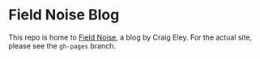 # Field Noise Blog
This repo is home to [Field Noise](http://fieldnoise.com), a blog by Craig Eley. For the actual site, please see the `gh-pages` branch.
